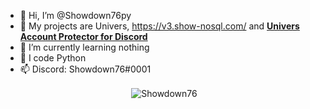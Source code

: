- 👋 Hi, I’m @Showdown76py
- 👀 My projects are Univers,  https://v3.show-nosql.com/ and [**Univers Account Protector for Discord**](https://github.com/Showdown76py/discord-protector/)
- 🌱 I’m currently learning nothing
- 🐍 I code Python
- 📫 Discord: Showdown76#0001

<center><p>&nbsp;<img align="center" style="border: 0" src="https://github-readme-stats.vercel.app/api?username=showdown76py&count_private=True&show_icons=True&theme=dark" alt="Showdown76" /></p></center>
<!---
Showdown76py/Showdown76py is a ✨ special ✨ repository because its `README.md` (this file) appears on your GitHub profile.
You can click the Preview link to take a look at your changes.
--->
